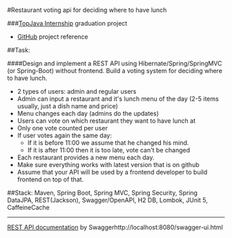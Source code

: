 #Restaurant voting api for deciding where to have lunch

###[TopJava Internship](https://javaops.ru/view/topjava) graduation project
- <a href="https://github.com/glanbor/RestVoting.git">GitHub</a> project reference

##Task:

####Design and implement a REST API using Hibernate/Spring/SpringMVC (or Spring-Boot) without frontend.
Build a voting system for deciding where to have lunch.

- 2 types of users: admin and regular users
- Admin can input a restaurant and it's lunch menu of the day (2-5 items usually, just a dish name and price)
- Menu changes each day (admins do the updates)
- Users can vote on which restaurant they want to have lunch at
- Only one vote counted per user
- If user votes again the same day:
  - If it is before 11:00 we assume that he changed his mind.
  - If it is after 11:00 then it is too late, vote can't be changed
- Each restaurant provides a new menu each day.
- Make sure everything works with latest version that is on github
- Assume that your API will be used by a frontend developer to build frontend on top of that.

##Stack:
Maven, Spring Boot, Spring MVC, Spring Security, Spring DataJPA, REST(Jackson), Swagger/OpenAPI, H2 DB, Lombok, JUnit 5, CaffeineCache
_____

[REST API documentation]() by Swaggerhttp://localhost:8080/swagger-ui.html